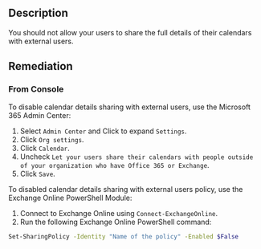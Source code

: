 ## Description

You should not allow your users to share the full details of their calendars with external users.

## Remediation

### From Console

To disable calendar details sharing with external users, use the Microsoft 365 Admin Center:

1. Select `Admin Center` and Click to expand `Settings`.
2. Click `Org settings`.
3. Click `Calendar`.
4. Uncheck `Let your users share their calendars with people outside of your organization who have Office 365 or Exchange`.
5. Click `Save`.

To disabled calendar details sharing with external users policy, use the Exchange Online PowerShell Module:

1. Connect to Exchange Online using `Connect-ExchangeOnline`.
2. Run the following Exchange Online PowerShell command:

```bash
Set-SharingPolicy -Identity "Name of the policy" -Enabled $False
```
